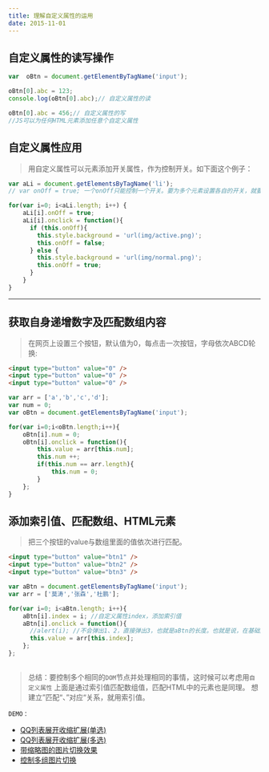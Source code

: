 ```yaml
---
title: 理解自定义属性的运用
date: 2015-11-01
---
```


## 自定义属性的读写操作
```js
var  oBtn = document.getElementByTagName('input');

oBtn[0].abc = 123;
console.log(oBtn[0].abc);// 自定义属性的读

oBtn[0].abc = 456;// 自定义属性的写
//JS可以为任何HTML元素添加任意个自定义属性
```

## 自定义属性应用
> 用自定义属性可以元素添加开关属性，作为控制开关。如下面这个例子：

```js
var aLi = document.getElementsByTagName('li');
// var onOff = true; 一个onOff只能控制一个开关。要为多个元素设置各自的开关，就要给每个元素加个onOff开关。

for(var i=0; i<aLi.length; i++) {
    aLi[i].onOff = true;
    aLi[i].onclick = function(){
      if (this.onOff){
        this.style.background = 'url(img/active.png)';
        this.onOff = false;
      } else {
        this.style.background = 'url(img/normal.png)';
        this.onOff = true;
      }
    }
}
```

<!-- more -->

----

## 获取自身递增数字及匹配数组内容
> 在网页上设置三个按钮，默认值为0，每点击一次按钮，字母依次ABCD轮换:

```html
<input type="button" value="0" />
<input type="button" value="0" />
<input type="button" value="0" />
```

```js
var arr = ['a','b','c','d'];
var num = 0;
var oBtn = document.getElementsByTagName('input');

for(var i=0;i<oBtn.length;i++){
    oBtn[i].num = 0;
    oBtn[i].onclick = function(){
        this.value = arr[this.num];
        this.num ++;
        if(this.num == arr.length){
            this.num = 0;
        }
    };
}

```

## 添加索引值、匹配数组、HTML元素
> 把三个按钮的value与数组里面的值依次进行匹配。

```html
<input type="button" value="btn1" />
<input type="button" value="btn2" />
<input type="button" value="btn3" />
```

```js
var aBtn = document.getElementsByTagName('input');
var arr = ['莫涛','张森','杜鹏'];

for(var i=0; i<aBtn.length; i++){
    aBtn[i].index = i; //自定义属性index，添加索引值
    aBtn[i].onclick = function(){
      //alert(i); //不会弹出1、2，直接弹出3，也就是aBtn的长度。也就是说，在基础阶段，在for循环所包的函数里面再用i是不靠谱的。
      this.value = arr[this.index];
    };
};
```

##
> 总结：要控制多个相同的`DOM`节点并处理相同的事情，这时候可以考虑用`自定义属性`
> 上面是通过索引值匹配数组值，匹配HTML中的元素也是同理。
> 想建立”匹配“、”对应“关系，就用索引值。


`DEMO：`

- [QQ列表展开收缩扩展(单选)](http://sandbox.runjs.cn/show/rgmjl8nn)
- [QQ列表展开收缩扩展(多选)](http://sandbox.runjs.cn/show/o1lfksh5)
- [带缩略图的图片切换效果](http://sandbox.runjs.cn/show/8hhrz4dy)
- [控制多组图片切换](http://sandbox.runjs.cn/show/csqcitr1)


